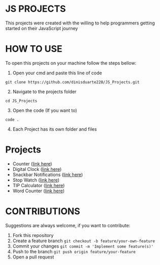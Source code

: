 # JS PROJECTS

This projects were created with the willing to help programmers getting started on their JavaScript journey

# HOW TO USE

To open this projects on your machine follow the steps bellow:

1. Open your cmd and paste this line of code

```
git clone https://github.com/dinisduarte220/JS_Projects.git
```

2. Navigate to the projects folder

```
cd JS_Projects
```

3. Open the code (If you want to)

```
code .
```

4. Each Project has its own folder and files

# Projects

- Counter ([link here](https://github.com/dinisduarte220/JS_Projects/tree/main/01%20Counter))
- Digital Clock ([link here](https://github.com/dinisduarte220/JS_Projects/tree/main/02%20SnackBar))
- Snackbar Notifications ([link here](https://github.com/dinisduarte220/JS_Projects/tree/main/03%20Word%20Counter))
- Stop Watch ([link here](https://github.com/dinisduarte220/JS_Projects/tree/main/01%20Counter))
- TIP Calculator ([link here](https://github.com/dinisduarte220/JS_Projects/tree/main/05%20Digital%20Clock))
- Word Counter ([link here](https://github.com/dinisduarte220/JS_Projects/tree/main/06%20TIP%20Calculator))

# CONTRIBUTIONS

Suggestions are always welcome, if you want to contribute:

1. Fork this repository
2. Create a feature branch ```git checkout -b feature/your-own-feature```
3. Commit your changes ```git commit -m 'Implement some feature(s)'```
4. Push to the branch ```git push origin feature/your-feature```
5. Open a pull request